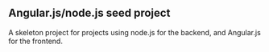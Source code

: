 ## Angular.js/node.js seed project

A skeleton project for projects using node.js for the backend, and Angular.js for the frontend.
